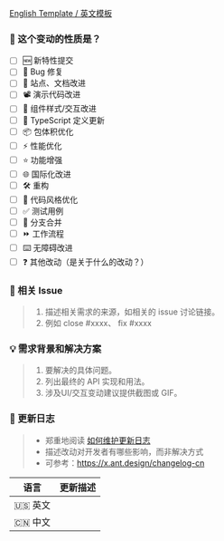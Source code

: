 <!--
首先，感谢你的贡献！😄

新特性请提交至 feature 分支，其余可提交至 master 分支。
在维护者审核通过后会合并。
请确保填写以下 pull request 的信息，谢谢！~
-->

[English Template / 英文模板](https://github.com/ant-design/x/blob/master/.github/PULL_REQUEST_TEMPLATE.md?plain=1)

### 🤔 这个变动的性质是？

- [ ] 🆕 新特性提交
- [ ] 🐞 Bug 修复
- [ ] 📝 站点、文档改进
- [ ] 📽️ 演示代码改进
- [ ] 💄 组件样式/交互改进
- [ ] 🤖 TypeScript 定义更新
- [ ] 📦 包体积优化
- [ ] ⚡️ 性能优化
- [ ] ⭐️ 功能增强
- [ ] 🌐 国际化改进
- [ ] 🛠 重构
- [ ] 🎨 代码风格优化
- [ ] ✅ 测试用例
- [ ] 🔀 分支合并
- [ ] ⏩ 工作流程
- [ ] ⌨️ 无障碍改进
- [ ] ❓ 其他改动（是关于什么的改动？）

### 🔗 相关 Issue

> 1. 描述相关需求的来源，如相关的 issue 讨论链接。
> 2. 例如 close #xxxx、 fix #xxxx

### 💡 需求背景和解决方案

> 1. 要解决的具体问题。
> 2. 列出最终的 API 实现和用法。
> 3. 涉及UI/交互变动建议提供截图或 GIF。

### 📝 更新日志

> - 郑重地阅读 [如何维护更新日志](https://keepachangelog.com/zh-CN/1.1.0/)
> - 描述改动对开发者有哪些影响，而非解决方式
> - 可参考：https://x.ant.design/changelog-cn

| 语言    | 更新描述 |
| ------- | -------- |
| 🇺🇸 英文 |          |
| 🇨🇳 中文 |          |
